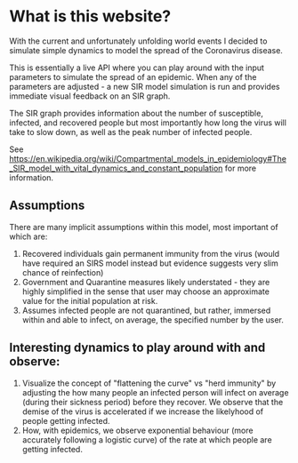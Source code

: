 # What is this website?
With the current and unfortunately unfolding world events I decided to simulate simple dynamics to model the spread of the Coronavirus disease. 

This is essentially a live API where you can play around with the input parameters to simulate the spread of an epidemic. When any of the parameters are adjusted - a new SIR model simulation is run and provides immediate visual feedback on an SIR graph. 

The SIR graph provides information about the number of susceptible, infected, and recovered people but most importantly how long the virus will take to slow down, as well as the peak number of infected people.

See https://en.wikipedia.org/wiki/Compartmental_models_in_epidemiology#The_SIR_model_with_vital_dynamics_and_constant_population for more information.

## Assumptions
There are many implicit assumptions within this model, most important of which are:
1) Recovered individuals gain permanent immunity from the virus (would have required an SIRS model instead but evidence suggests very slim chance of reinfection)
2) Government and Quarantine measures likely understated - they are highly simplified in the sense that user may choose an approximate value for the initial population at risk.
3) Assumes infected people are not quarantined, but rather, immersed within and able to infect, on average, the specified number by the user.

## Interesting dynamics to play around with and observe:
1) Visualize the concept of "flattening the curve" vs "herd immunity" by adjusting the how many people an infected person will infect on average (during their sickness period) before they recover. We observe that the demise of the virus is accelerated if we increase the likelyhood of people getting infected.
2) How, with epidemics, we observe exponential behaviour (more accurately following a logistic curve) of the rate at which people are getting infected.
